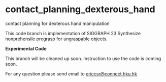 # contact_planning_dexterous_hand
contact planning for dexterous hand manipulation

This code branch is implementation of SIGGRAPH 23 Synthesize nonprehensile pregrasp for ungraspable objects.

**Experimental Code**

This branch will be cleaned up soon. Instruction to use the code is coming soon.

For any question please send email to ericcsr@connect.hku.hk
